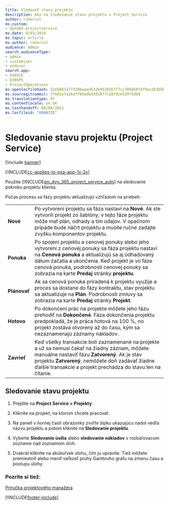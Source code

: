 ```yaml
---
title: Sledovať stavu projektu
description: Ako na sledovanie stavu projektu v Project Service
author: ruhercul
ms.custom:
- dyn365-projectservice
ms.date: 8/03/2018
ms.topic: article
ms.author: ruhercul
audience: Admin
search.audienceType:
- admin
- customizer
- enduser
search.app:
- D365CE
- D365PS
- ProjectOperations
ms.openlocfilehash: 32e5867a773206aaed532645302b7f7cc789d5074f9acdb3bbb95acf8492d25e
ms.sourcegitcommit: 7f8d1e7a16af769adb43d1877c28fdce53975db8
ms.translationtype: HT
ms.contentlocale: sk-SK
ms.lasthandoff: 08/06/2021
ms.locfileid: "6996725"
---
```

# <a name="track-a-projects-status-project-service"></a>Sledovanie stavu projektu (Project Service)

[!include [banner](../includes/psa-now-project-operations.md)]

[!INCLUDE[cc-applies-to-psa-app-1x-2x](../includes/cc-applies-to-psa-app-1x-2x.md)]

Použite [!INCLUDE[pn_dyn_365_project_service_auto](../includes/pn-dyn-365-project-service-auto.md)] na sledovanie pokroku projektu klienta.  

Počas procesu sa fázy projektu aktualizujú vzhľadom na priebeh:  


|              |                                                                                                                                                                                                                                                                                                  |
|--------------|--------------------------------------------------------------------------------------------------------------------------------------------------------------------------------------------------------------------------------------------------------------------------------------------------|
|   **Nové**    | Po vytvorení projektu sa fáza nastaví na **Nové**. Ak ste vytvorili projekt zo šablóny, v tejto fáze projektu môže mať plán, odhady a tím údajov. V opačnom prípade bude náčrt projektu a musíte ručne zadajte zvyšku komponentov projektu. |
|  **Ponuka**   |      Po spojení projektu a cenovej ponuky alebo jeho vytvorení z cenovej ponuky sa fáza projektu nastaví na **Cenová ponuka** a aktualizujú sa aj odhadovaný dátum začatia a ukončenia. Keď projekt je vo fáze cenová ponuka, podrobnosti cenovej ponuky sa zobrazia na karte **Predaj** stránky **projektu**.      |
|   **Plánovať**   |                                     Ak sa cenová ponuka priradená k projektu využije a proces sa dostane do fázy kontraktu, stav projektu sa aktualizuje na **Plán**. Podrobnosti zmluvy sa zobrazia na karte **Predaj** stránky **Projekt**.                                      |
| **Hotovo** |                    Po dokončení prác na projekte môžete jeho fázu prehodiť na **Dokončené**. Fáza dokončenia projektu predpokladá, že je práca hotová na 100 %, no projekt zostáva otvorený až do času, kým sa nezaznamenajú záznamy nákladov.                     |
|  **Zavrieť**   |           Keď všetky transakcie boli zaznamenané na projekte a už sa nemusí čakať na žiadny záznam, môžete manuálne nastaviť fázu **Zatvorený**. Ak je stav projektu **Zatvorený**, nemôžete doň zadávať žiadne ďalšie transakcie a projekt prechádza do stavu len na čítanie.           |

## <a name="to-track-a-projects-status"></a>Sledovanie stavu projektu  

1.  Prejdite na **Project Service > Projekty**.  

2.  Kliknite na projekt, na ktorom chcete pracovať.  

3.  Na paneli v hornej časti obrazovky zvoľte šípku ukazujúcu nadol vedľa názvu projektu a potom kliknite na **Sledovanie projektu**.  

4.  Vyberte **Sledovanie úsilia** alebo **sledovanie nákladov** v rozbaľovacom zozname nad zoznamom úloh.  

5.  Dvakrát kliknite na akúkoľvek úlohu, čím ju upravíte. Tiež môžete premiestniť alebo meniť veľkosť pruhy Ganttovho grafu na zmenu času a postupu úlohy.  

### <a name="see-also"></a>Pozrite si tiež:  
 [Príručka projektového manažéra](../psa/project-manager-guide.md)


[!INCLUDE[footer-include](../includes/footer-banner.md)]